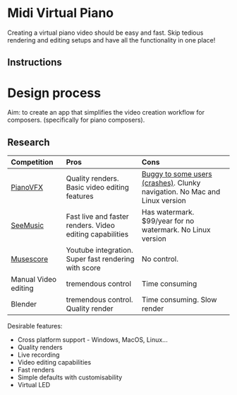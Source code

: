 # Midi Virtual Piano
Creating a virtual piano video should be easy and fast. Skip tedious rendering and editing setups and have all the functionality in one place!

## Instructions





# Design process
Aim: to create an app that simplifies the video creation workflow for composers. (specifically for piano composers).

## Research
 Competition                                    | Pros                                          | Cons                                                   |
| :-------------------------------------------- |:----------------------------------------------| :------------------------------------------------------|
| [PianoVFX](https://piano-vfx.com/)            | Quality renders. Basic video editing features | [Buggy to some users (crashes)](https://www.reddit.com/r/piano/comments/fsqyte/i_made_a_piano_visualizer_free_to_download/). Clunky navigation. No Mac and Linux version                |
| [SeeMusic](https://www.visualmusicdesign.com) | Fast live and faster renders. Video editing capabilities | Has watermark. $99/year for no watermark. No Linux version |
| [Musescore](https://musescore.org/)           | Youtube integration. Super fast rendering with score   | No control.                                   |
| Manual Video editing                          | tremendous control                            | Time consuming                                         |
| Blender                                       | tremendous control. Quality render            | Time consuming. Slow render                            |

Desirable features:
* Cross platform support - Windows, MacOS, Linux...
* Quality renders
* Live recording
* Video editing capabilities
* Fast renders
* Simple defaults with customisability
* Virtual LED





